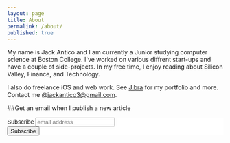 ```yaml
---
layout: page
title: About
permalink: /about/
published: true
---
```



My name is Jack Antico and I am currently a Junior studying computer science at Boston College. I've worked on various diffrent start-ups and have a couple of side-projects. In my free time, I enjoy reading about Silicon Valley, Finance, and Technology.

I also do freelance iOS and web work. See [Jibra](https://jibrallc.github.io/jibra/) for my portfolio and more. Contact me @[jackantico3@gmail.com](mailto:jackantico3@gmail.com).

##Get an email when I publish a new article

<!-- Begin Mailchimp Signup Form -->
<link href="//cdn-images.mailchimp.com/embedcode/horizontal-slim-10_7.css" rel="stylesheet" type="text/css">
<style type="text/css">
	#mc_embed_signup{background:#fff; clear:left; font:14px Helvetica,Arial,sans-serif; width:100%;}
	/* Add your own Mailchimp form style overrides in your site stylesheet or in this style block.
	   We recommend moving this block and the preceding CSS link to the HEAD of your HTML file. */
</style>
<div id="mc_embed_signup">
<form action="https://jackantico.us10.list-manage.com/subscribe/post?u=dff84954134b98dfa9cdd8e5c&amp;id=f2430b6f29" method="post" id="mc-embedded-subscribe-form" name="mc-embedded-subscribe-form" class="validate" target="_blank" novalidate>
    <div id="mc_embed_signup_scroll">
	<label for="mce-EMAIL">Subscribe</label>
	<input type="email" value="" name="EMAIL" class="email" id="mce-EMAIL" placeholder="email address" required>
    <!-- real people should not fill this in and expect good things - do not remove this or risk form bot signups-->
    <div style="position: absolute; left: -5000px;" aria-hidden="true"><input type="text" name="b_dff84954134b98dfa9cdd8e5c_f2430b6f29" tabindex="-1" value=""></div>
    <div class="clear"><input type="submit" value="Subscribe" name="subscribe" id="mc-embedded-subscribe" class="button"></div>
    </div>
</form>
</div>

<!--End mc_embed_signup-->
